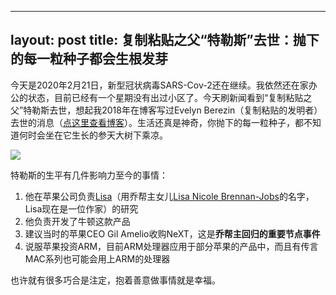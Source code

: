 
---
layout: post
title: 复制粘贴之父“特勒斯”去世：抛下的每一粒种子都会生根发芽
---
今天是2020年2月21日，新型冠状病毒SARS-Cov-2还在继续。我依然还在家办公的状态，目前已经有一个星期没有出过小区了。今天刷新闻看到“复制粘贴之父”特勒斯去世，想起我2018年在博客写过Evelyn Berezin（复制粘贴的发明者）去世的消息（[点这里查看博客][1]）。生活还真是神奇，你抛下的每一粒种子，都不知道何时会坐在它生长的参天大树下乘凉。

![][image-1]

特勒斯的生平有几件影响力至今的事情：
1. 他在苹果公司负责[Lisa][2]（用乔帮主女儿[Lisa Nicole Brennan-Jobs][3]的名字，Lisa现在是一位作家）的研究
2. 他负责开发了牛顿这款产品
3. 建议当时的苹果CEO Gil Amelio收购NeXT，这是**乔帮主回归的重要节点事件**
4. 说服苹果投资ARM，目前ARM处理器应用于部分苹果的产品中，而且有传言MAC系列也可能会用上ARM的处理器

也许就有很多巧合是注定，抱着善意做事情就是幸福。

[1]:	https://blog.kidjr.org/2018/12/08/%E5%A4%8D%E5%88%B6+%E7%B2%98%E8%B4%B4%E5%8A%9F%E8%83%BD%E7%9A%84%E4%BC%9F%E5%A4%A7%E5%8F%91%E6%98%8E%E8%80%85-Evelyn-Berezin.html
[2]:	https://zh.wikipedia.org/wiki/Apple_Lisa
[3]:	https://zh.wikipedia.org/wiki/%E4%B8%BD%E8%90%A8%C2%B7%E5%B8%83%E4%BC%A6%E5%8D%97-%E4%B9%94%E5%B8%83%E6%96%AF

[image-1]:	http://ww1.sinaimg.cn/large/006Zd1Mogy1gc47nzxbe4j30n01dsu0x.jpg